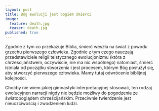```yaml
---
layout: post
title: Bóg ewolucji jest bogiem śmierci
image:
  feature: death.jpg
  teaser: death.jpg
published: true
---
```


Zgodnie z tym co przekazuje Biblia, śmierć weszła na świat z powodu grzechu pierwszego człowieka.
Zgodnie z tym czego nauczają przedstawiciele religii teistycznego ewolucjonizmu (która z chrześcijaństwem, oczywiście, nie ma nic wspólnego) natomiast, śmierć istniała od początku stworzenia i jest procesem, którym Bóg posłużył się, aby stworzyć pierwszego człowieka. 
Mamy tutaj odwrócenie biblijnej kolejności. 

Choćby nie wiem jakiej gimnastyki interpretacyjnej stosować, ten rodzaj ewolucyjnen narracji nigdy nie będzie możliwy do pogodzenia ze światopoglądem chrześcijańskim. Przeciwnie twierdzenie jest nieuczciwością i zwodzeniem ludzi. 
